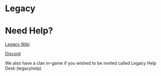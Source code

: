 # Legacy





# Need Help?


<a href="https://github.com/Legacy-System/Legacy/wiki">Legacy Wiki</a>

<a href="https://discord.gg/Vx9CpmTy">Discord</a>

We also have a clan in-game if you wished to be invited called Legacy Help Desk (legacyhelp)
